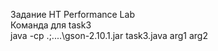 Задание НТ Performance Lab  
Команда для task3  
java -cp .;..\..\gson-2.10.1.jar task3.java arg1 arg2
